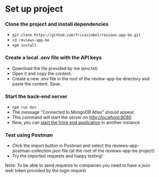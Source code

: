 # Set up project 

### Clone the project and install dependencies
- `git clone https://github.com/tricaisabel/reviews-app-be.git`
- `cd reviews-app-be`
- `npm install`

### Create a local .env file with the API keys
- Download the file provided by me (env.txt)
- Open it and copy the content.
- Create a new .env file in the root of the review-app-be directory and paste the content. Save.

### Start the back-end server
- `npm run dev`
- The message "Connected to MongoDB Atlas" should appear.
- This command will start the server on [http://localhost:8080](http://localhost:8080)
- Now, you can [start the front end application](https://github.com/tricaisabel/reviews-app-fe) in another instance

### Test using Postman
- Click the import button in Postman and select the reviews-app-postman-collection.json file (at the root of the reviews-app-be project)
- Try the imported requests and happy testing!

Note: To be able to send requests to companies you need to have a json web token provided by the login request
